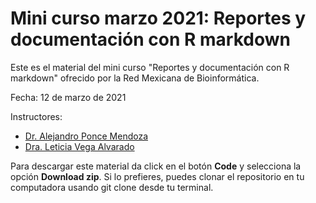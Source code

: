 # Mini curso marzo 2021: Reportes y documentación con R markdown

Este es el material del mini curso "Reportes y documentación con R markdown" ofrecido por la Red Mexicana de Bioinformática.

Fecha: 12 de marzo de 2021

Instructores:

- [Dr. Alejandro Ponce Mendoza]()
- [Dra. Leticia Vega Alvarado]()

Para descargar este material da click en el botón **Code** y selecciona la opción **Download zip**. Si lo prefieres, puedes clonar el repositorio en tu computadora usando git clone desde tu terminal.
